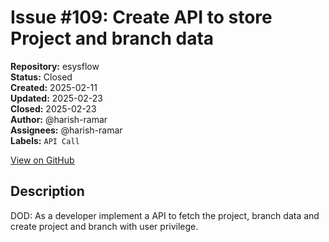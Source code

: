 # Issue #109: Create API to store Project and branch data

**Repository:** esysflow  
**Status:** Closed  
**Created:** 2025-02-11  
**Updated:** 2025-02-23  
**Closed:** 2025-02-23  
**Author:** @harish-ramar  
**Assignees:** @harish-ramar  
**Labels:** `API Call`  

[View on GitHub](https://github.com/Simtestlab/esysflow/issues/109)

## Description

DOD: As a developer implement a API to fetch the project, branch data and create project and branch with user privilege. 